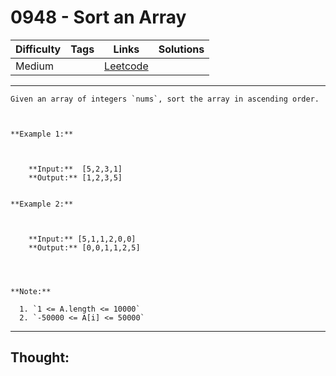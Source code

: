 # 0948 - Sort an Array

Difficulty  | Tags | Links | Solutions
----------- | ---- | ----- | -----
Medium |  | [Leetcode](https://leetcode.com/problems/sort-an-array/description/) |


-----------

```
Given an array of integers `nums`, sort the array in ascending order.



**Example 1:**

    
    
    **Input:**  [5,2,3,1]
    **Output:** [1,2,3,5]
    

**Example 2:**

    
    
    **Input:** [5,1,1,2,0,0]
    **Output:** [0,0,1,1,2,5]
    



**Note:**

  1. `1 <= A.length <= 10000`
  2. `-50000 <= A[i] <= 50000`
```

-----------

## Thought:
